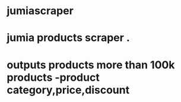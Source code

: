 # jumiascraper

# jumia products scraper .
# outputs products more than 100k products -product category,price,discount
